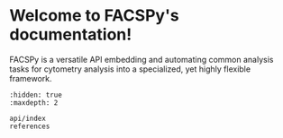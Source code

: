 # Welcome to FACSPy's documentation!

FACSPy is a versatile API embedding and automating common analysis tasks for cytometry analysis into a specialized, yet highly flexible framework.

```{toctree}
:hidden: true
:maxdepth: 2

api/index
references
```
